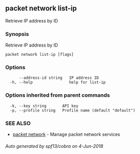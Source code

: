 ## packet network list-ip

Retrieve IP address by ID

### Synopsis

Retrieve IP address by ID

```
packet network list-ip [flags]
```

### Options

```
      --address-id string   IP address ID
  -h, --help                help for list-ip
```

### Options inherited from parent commands

```
  -k, --key string       API key
  -p, --profile string   Profile name (default "default")
```

### SEE ALSO

* [packet network](packet_network.md)	 - Manage packet network services

###### Auto generated by spf13/cobra on 4-Jun-2018
